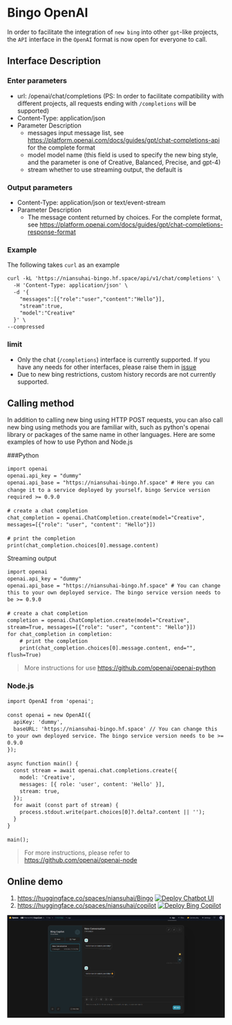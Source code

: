 # Bingo OpenAI

In order to facilitate the integration of `new bing` into other `gpt`-like projects, the `API` interface in the `OpenAI` format is now open for everyone to call.

## Interface Description
### Enter parameters
  * url: /openai/chat/completions (PS: In order to facilitate compatibility with different projects, all requests ending with `/completions` will be supported)
  * Content-Type: application/json
  * Parameter Description
     * messages input message list, see https://platform.openai.com/docs/guides/gpt/chat-completions-api for the complete format
     * model model name (this field is used to specify the new bing style, and the parameter is one of Creative, Balanced, Precise, and gpt-4)
     * stream whether to use streaming output, the default is
    
### Output parameters
   * Content-Type: application/json or text/event-stream
   * Parameter Description
     * The message content returned by choices. For the complete format, see https://platform.openai.com/docs/guides/gpt/chat-completions-response-format

### Example
The following takes `curl` as an example
```
curl -kL 'https://niansuhai-bingo.hf.space/api/v1/chat/completions' \
  -H 'Content-Type: application/json' \
  -d '{
    "messages":[{"role":"user","content":"Hello"}],
    "stream":true,
    "model":"Creative"
  }' \
--compressed
```

### limit
  * Only the chat (`/completions`) interface is currently supported. If you have any needs for other interfaces, please raise them in [issue](https://github.com/niansuhai/bingo/issues)
  * Due to new bing restrictions, custom history records are not currently supported.

## Calling method
In addition to calling new bing using HTTP POST requests, you can also call new bing using methods you are familiar with, such as python's openai library or packages of the same name in other languages. Here are some examples of how to use Python and Node.js

###Python
```
import openai
openai.api_key = "dummy"
openai.api_base = "https://niansuhai-bingo.hf.space" # Here you can change it to a service deployed by yourself，bingo Service version required >= 0.9.0

# create a chat completion
chat_completion = openai.ChatCompletion.create(model="Creative", messages=[{"role": "user", "content": "Hello"}])

# print the completion
print(chat_completion.choices[0].message.content)
```

Streaming output
```
import openai
openai.api_key = "dummy"
openai.api_base = "https://niansuhai-bingo.hf.space" # You can change this to your own deployed service. The bingo service version needs to be >= 0.9.0

# create a chat completion
completion = openai.ChatCompletion.create(model="Creative", stream=True, messages=[{"role": "user", "content": "Hello"}])
for chat_completion in completion:
    # print the completion
    print(chat_completion.choices[0].message.content, end="", flush=True)

```

> More instructions for use https://github.com/openai/openai-python

### Node.js
```
import OpenAI from 'openai';

const openai = new OpenAI({
  apiKey: 'dummy',
  baseURL: 'https://niansuhai-bingo.hf.space' // You can change this to your own deployed service. The bingo service version needs to be >= 0.9.0
});

async function main() {
  const stream = await openai.chat.completions.create({
    model: 'Creative',
    messages: [{ role: 'user', content: 'Hello' }],
    stream: true,
  });
  for await (const part of stream) {
    process.stdout.write(part.choices[0]?.delta?.content || '');
  }
}

main();
```
> For more instructions, please refer to https://github.com/openai/openai-node


## Online demo

1. https://huggingface.co/spaces/niansuhai/Bingo [![Deploy Chatbot UI](https://huggingface.co/datasets/huggingface/badges/resolve/main/deploy-on-spaces-sm.svg)](https://huggingface.co/login?next=%2Fspaces%2Fniansuhai%2FBingo%3Fduplicate%3Dtrue%26visibility%3Dpublic)
2. https://huggingface.co/spaces/niansuhai/copilot
[![Deploy Bing Copilot](https://huggingface.co/datasets/huggingface/badges/resolve/main/deploy-on-spaces-sm.svg)](https://huggingface.co/login?next=%2Fspaces%2Fniansuhai%2Fcopilot%3Fduplicate%3Dtrue%26visibility%3Dpublic)


[![renderings](./docs/images/openai.png)](https://huggingface.co/spaces/niansuhai/Bingo)
